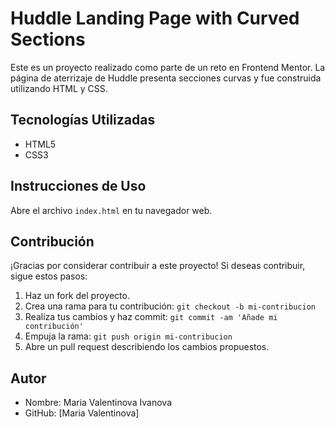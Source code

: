 # Huddle Landing Page with Curved Sections

Este es un proyecto realizado como parte de un reto en Frontend Mentor. La página de aterrizaje de Huddle presenta secciones curvas y fue construida utilizando HTML y CSS.

## Tecnologías Utilizadas

- HTML5
- CSS3

## Instrucciones de Uso

Abre el archivo `index.html` en tu navegador web.

## Contribución

¡Gracias por considerar contribuir a este proyecto! Si deseas contribuir, sigue estos pasos:

1. Haz un fork del proyecto.
2. Crea una rama para tu contribución: `git checkout -b mi-contribucion`
3. Realiza tus cambios y haz commit: `git commit -am 'Añade mi contribución'`
4. Empuja la rama: `git push origin mi-contribucion`
5. Abre un pull request describiendo los cambios propuestos.

## Autor

- Nombre: Maria Valentinova Ivanova
- GitHub: [Maria Valentinova]
